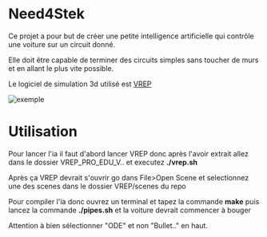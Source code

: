 # Need4Stek
Ce projet a pour but de créer une petite intelligence artificielle qui contrôle une voiture sur un circuit donné.

Elle doit être capable de terminer des circuits simples sans toucher de murs et en allant le plus vite possible.

Le logiciel de simulation 3d utilisé est [VREP](http://www.coppeliarobotics.com/downloads.html)

![exemple](https://image.prntscr.com/image/XTuXYcuSREyVTJskx5YCuA.png)

# Utilisation
Pour lancer l'ia il faut d'abord lancer VREP donc après l'avoir extrait allez dans le dossier VREP_PRO_EDU_V.. et executez **./vrep.sh**

Après ça VREP devrait s'ouvrir go dans File>Open Scene et selectionnez une des scenes dans le dossier VREP/scenes du repo 

Pour compiler l'ia donc ouvrez un terminal et tapez la commande **make** puis lancez la commande **./pipes.sh** et la voiture devrait commencer à bouger

Attention à bien sélectionner "ODE" et non "Bullet.." en haut.
